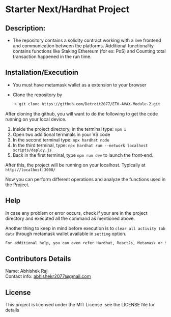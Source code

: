 # Starter Next/Hardhat Project

## Description:

- The repository contains a solidity contract working with a live frontend and communication between the platforms. Additional functionality contains functions like Staking Ethereum (for ex: PoS) and Counting total transaction happened in the run time.

## Installation/Executioin

- You must have metamask wallet as a extension to your browser

- Clone the repository by

```sh
    > git clone https://github.com/Detroit2077/ETH-AVAX-Module-2.git
```

After cloning the github, you will want to do the following to get the code running on your local device.

1. Inside the project directory, in the terminal type: `npm i`
2. Open two additional terminals in your VS code
3. In the second terminal type: `npx hardhat node`
4. In the third terminal, type: `npx hardhat run --network localhost scripts/deploy.js`
5. Back in the first terminal, type `npm run dev` to launch the front-end.

After this, the project will be running on your localhost.
Typically at `http://localhost:3000/`

Now you can perform different operations and analyze the functions used in the Project.

## Help

In case any problem or error occurs, check if your are in the project directory and executed all the command as mentioned above.

Another thing to keep in mind before execution is to `clear all activity tab data` through metamask wallet available in `setting` option.

```sh
For additional help, you can even refer Hardhat, ReactJs, Metamask or Solidity documentation
```

## Contributors Details

Name: Abhishek Raj <br>
Contact info: abhishekr2077@gmail.com

## License

This project is licensed under the MIT License .see the LICENSE file for details
